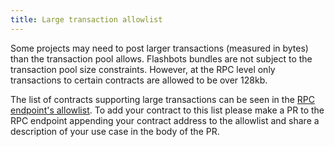 ```yaml
---
title: Large transaction allowlist
---
```


Some projects may need to post larger transactions (measured in bytes) than the transaction pool allows. Flashbots bundles are not subject to the transaction pool size constraints. However, at the RPC level only transactions to certain contracts are allowed to be over 128kb.

The list of contracts supporting large transactions can be seen in the [RPC endpoint's allowlist](https://github.com/flashbots/rpc-endpoint/blob/main/server/whitelist.go#L21). To add your contract to this list please make a PR to the RPC endpoint appending your contract address to the allowlist and share a description of your use case in the body of the PR.
